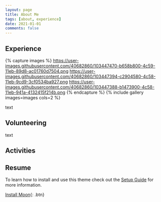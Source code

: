 ```yaml
---
layout: page
title: About Me
tags: [about, experience]
date: 2021-01-01
comments: false
---
```


## Experience

{% capture images %}
    https://user-images.githubusercontent.com/40682860/103447470-b658b800-4c59-11eb-89d8-ac01760d7504.png
    https://user-images.githubusercontent.com/40682860/103447394-c2904580-4c58-11eb-9cd9-3cf0534ba927.png
    https://user-images.githubusercontent.com/40682860/103447388-b1473900-4c58-11eb-941a-4132415f214b.png
{% endcapture %}
{% include gallery images=images cols=2 %}

text

## Volunteering

text

## Activities

## Resume

To learn how to install and use this theme check out the [Setup Guide](http://taylantatli.me/Moon/moon-theme/) for more information.
      
[Install Moon](https://github.com/TaylanTatli/Moon){: .btn}
